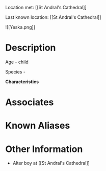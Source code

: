 Location met: [[St Andral's Cathedral]]

Last known location: [[St Andral's Cathedral]]

![[Yeska.png]]
# Description
Age - child

Species - 

**Characteristics**

# Associates

# Known Aliases

# Other Information
* Alter boy at [[St Andral's Cathedral]]